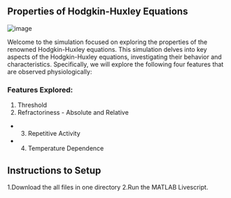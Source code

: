 ## Properties of Hodgkin-Huxley Equations
![image](https://github.com/deepdewdeep/Analysing-and-Modeling-Physiological-Systems/assets/56537975/6e39eb0f-09fe-49c5-9c3e-5f10a27994d2)

Welcome to the simulation focused on exploring the properties of the renowned Hodgkin-Huxley equations. This simulation delves into key aspects of the Hodgkin-Huxley equations, investigating their behavior and characteristics. Specifically, we will explore the following four features that are observed physiologically:

### Features Explored:

 1. Threshold
 2. Refractoriness - Absolute and Relative
- 3. Repetitive Activity
- 4. Temperature Dependence

## Instructions to Setup
1.Download the all files in one directory
2.Run the MATLAB Livescript.
